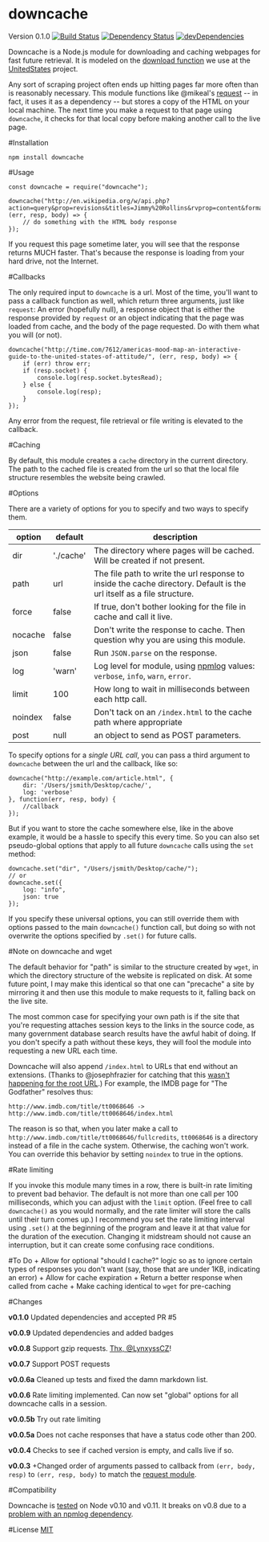 downcache
=========
Version 0.1.0
[![Build Status](https://travis-ci.org/wilson428/downcache.png)](https://travis-ci.org/wilson428/downcache)
[![Dependency Status](https://david-dm.org/wilson428/downcache.svg)](https://david-dm.org/wilson428/downcache)
[![devDependencies](https://david-dm.org/wilson428/downcache/dev-status.svg)](https://david-dm.org/wilson428/downcache#info=devDependencies)

Downcache is a Node.js module for downloading and caching webpages for fast future retrieval. It is modeled on the [download function](https://github.com/unitedstates/congress/blob/master/tasks/utils.py) we use at the [UnitedStates](https://github.com/unitedstates) project.

Any sort of scraping project often ends up hitting pages far more often than is reasonably necessary. This module functions like @mikeal's [request](https://github.com/mikeal/request) -- in fact, it uses it as a dependency -- but stores a copy of the HTML on your local machine. The next time you make a request to that page using `downcache`, it checks for that local copy before making another call to the live page.

#Installation

`npm install downcache`

#Usage

	const downcache = require("downcache");

	downcache("http://en.wikipedia.org/w/api.php?action=query&prop=revisions&titles=Jimmy%20Rollins&rvprop=content&format=json", (err, resp, body) => {
		// do something with the HTML body response
	});

If you request this page sometime later, you will see that the response returns MUCH faster. That's because the response is loading from your hard drive, not the Internet.

#Callbacks

The only required input to `downcache` is a url. Most of the time, you'll want to pass a callback function as well, which return three arguments, just like `request`: An error (hopefully null), a response object that is either the response provided by `request` or an object indicating that the page was loaded from cache, and the body of the page requested. Do with them what you will (or not).

	downcache("http://time.com/7612/americas-mood-map-an-interactive-guide-to-the-united-states-of-attitude/", (err, resp, body) => {
		if (err) throw err;
		if (resp.socket) {
			console.log(resp.socket.bytesRead);
		} else {
			console.log(resp);
		}
	});

Any error from the request, file retrieval or file writing is elevated to the callback.

#Caching

By default, this module creates a `cache` directory in the current directory. The path to the cached file is created from the url so that the local file structure resembles the website being crawled. 

#Options

There are a variety of options for you to specify and two ways to specify them.

| option | default | description |
| -------| ------- | ----------- |
| dir    | './cache' | The directory where pages will be cached. Will be created if not present. | 
| path   | url      | The file path to write the url response to inside the cache directory. Default is the url itself as a file structure. |
| force  | false   | If true, don't bother looking for the file in cache and call it live. |
| nocache | false  | Don't write the response to cache. Then question why you are using this module. |
| json   | false | Run `JSON.parse` on the response. |
| log    | 'warn' | Log level for module, using [npmlog](https://www.npmjs.com/package/npmlog) values: `verbose`, `info`, `warn`, `error`. |
| limit  | 100  | How long to wait in milliseconds between each http call. |
| noindex | false | Don't tack on an `/index.html` to the cache path where appropriate |
| post   | null | an object to send as POST parameters. |

To specify options for a _single URL call_, you can pass a third argument to `downcache` between the url and the callback, like so:

	downcache("http://example.com/article.html", { 
		dir: '/Users/jsmith/Desktop/cache/', 
		log: 'verbose'
	}, function(err, resp, body) {
		//callback
	});

But if you want to store the cache somewhere else, like in the above example, it would be a hassle to specify this every time. So you can also set pseudo-global options that apply to all future `downcache` calls using the `set` method:

	downcache.set("dir", "/Users/jsmith/Desktop/cache/");
	// or 
	downcache.set({
		log: "info",
		json: true
	});

If you specify these universal options, you can still override them with options passed to the main `downcache()` function call, but doing so with not overwrite the options specified by `.set()` for future calls.

#Note on downcache and wget

The default behavior for "path" is similar to the structure created by `wget`, in which the directory structure of the website is replicated on disk. At some future point, I may make this identical so that one can "precache" a site by mirroring it and then use this module to make requests to it, falling back on the live site.

The most common case for specifying your own path is if the site that you're requesting attaches session keys to the links in the source code, as many government database search results have the awful habit of doing. If you don't specify a path without these keys, they will fool the module into requesting a new URL each time.

Downcache will also append `/index.html` to URLs that end without an extensions. (Thanks to @josephfrazier for catching that this [wasn't happening for the root URL](https://github.com/wilson428/downcache/pull/5).) For example, the IMDB page for "The Godfather" resolves thus:

	http://www.imdb.com/title/tt0068646 -> http://www.imdb.com/title/tt0068646/index.html

The reason is so that, when you later make a call to `http://www.imdb.com/title/tt0068646/fullcredits`, `tt0068646` is a directory instead of a file in the cache system. Otherwise, the caching won't work. You can override this behavior by setting `noindex` to true in the options.

#Rate limiting

If you invoke this module many times in a row, there is built-in rate limiting to prevent bad behavior. The default is not more than one call per 100 milliseconds, which you can adjust with the `limit` option. (Feel free to call `downcache()` as you would normally, and the rate limiter will store the calls until their turn comes up.) I recommend you set the rate limiting interval using `.set()` at the beginning of the program and leave it at that value for the duration of the execution. Changing it midstream should not cause an interruption, but it can create some confusing race conditions.

#To Do
	+ Allow for optional "should I cache?" logic so as to ignore certain types of responses you don't want (say, those that are under 1KB, indicating an error)
	+ Allow for cache expiration
	+ Return a better response when called from cache
	+ Make caching identical to `wget` for pre-caching

#Changes

**v0.1.0**
Updated dependencies and accepted PR #5

**v0.0.9**
Updated dependencies and added badges 

**v0.0.8**
Support gzip requests. [Thx, @LynxyssCZ](https://github.com/wilson428/downcache/issues/1)!

**v0.0.7**
Support POST requests

**v0.0.6a**
Cleaned up tests and fixed the damn markdown list.

**v0.0.6**
Rate limiting implemented. Can now set "global" options for all downcache calls in a session.

**v0.0.5b**
Try out rate limiting 

**v0.0.5a**
Does not cache responses that have a status code other than 200.

**v0.0.4**
Checks to see if cached version is empty, and calls live if so.

**v0.0.3**
+Changed order of arguments passed to callback from `(err, body, resp)` to `(err, resp, body)` to match the [request module](https://github.com/mikeal/request).

#Compatibility

Downcache is [tested](https://travis-ci.org/wilson428/downcache) on Node v0.10 and v0.11. It breaks on v0.8 due to a [problem with an npmlog dependency](https://travis-ci.org/wilson428/downcache).

#License
[MIT](/LICENSE.md)